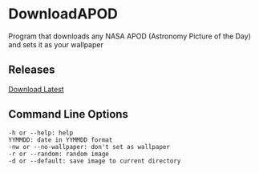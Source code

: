 # DownloadAPOD
Program that downloads any NASA APOD (Astronomy Picture of the Day) and sets it as your wallpaper

## Releases

[Download Latest](https://github.com/Zombant/DownloadAPOD/releases/tag/release)

## Command Line Options
```
-h or --help: help
YYMMDD: date in YYMMDD format
-nw or --no-wallpaper: don't set as wallpaper
-r or --random: random image
-d or --default: save image to current directory
```
